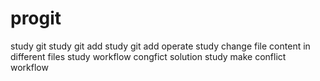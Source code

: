 # progit
study git
study git add
study git add operate
study change file content in different files
study workflow congfict solution
study make conflict workflow
